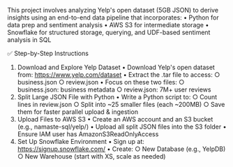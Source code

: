 This project involves analyzing Yelp's open dataset (5GB JSON) to derive insights using an end-to-end data pipeline that incorporates:
	• Python for data prep and sentiment analysis
	• AWS S3 for intermediate storage
	• Snowflake for structured storage, querying, and UDF-based sentiment analysis in SQL

✅ Step-by-Step Instructions
1. Download and Explore Yelp Dataset
	• Download Yelp's open dataset from: https://www.yelp.com/dataset
	• Extract the .tar file to access:
		○ business.json
		○ review.json
	• Focus on these two files:
		○ business.json: business metadata
		○ review.json: 7M+ user reviews
2. Split Large JSON File with Python
	• Write a Python script to:
		○ Count lines in review.json
		○ Split into ~25 smaller files (each ~200MB)
		○ Save them for faster parallel upload & ingestion
3. Upload Files to AWS S3
	• Create an AWS account and an S3 bucket (e.g., namaste-sql/yelp/)
	• Upload all split JSON files into the S3 folder
	• Ensure IAM user has AmazonS3ReadOnlyAccess
4. Set Up Snowflake Environment
	• Sign up at: https://signup.snowflake.com/
	• Create:
		○ New Database (e.g., YelpDB)
		○ New Warehouse (start with XS, scale as needed)
